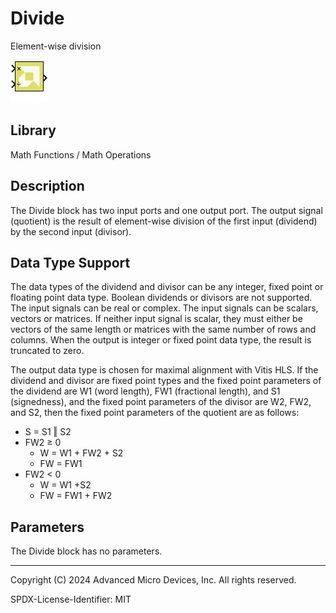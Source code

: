 # Divide

Element-wise division

![](./Images/block.png)

## Library

Math Functions / Math Operations


## Description

The Divide block has two input ports and one output port. The output
signal (quotient) is the result of element-wise division of the first
input (dividend) by the second input (divisor).

## Data Type Support

The data types of the dividend and divisor can be any integer, fixed
point or floating point data type. Boolean dividends or divisors are not
supported. The input signals can be real or complex. The input signals
can be scalars, vectors or matrices. If neither input signal is scalar,
they must either be vectors of the same length or matrices with the same
number of rows and columns. When the output is integer or fixed point
data type, the result is truncated to zero.

The output data type is chosen for maximal alignment with Vitis HLS. If
the dividend and divisor are fixed point types and the fixed point
parameters of the dividend are W1 (word length), FW1 (fractional
length), and S1 (signedness), and the fixed point parameters of the
divisor are W2, FW2, and S2, then the fixed point parameters of the
quotient are as follows:

- S = S1 ‖ S2
- FW2 ≥ 0
  - W = W1 + FW2 + S2
  - FW = FW1
- FW2 \< 0
  - W = W1 +S2
  - FW = FW1 + FW2

## Parameters

The Divide block has no parameters.

--------------
Copyright (C) 2024 Advanced Micro Devices, Inc.
All rights reserved.

SPDX-License-Identifier: MIT
